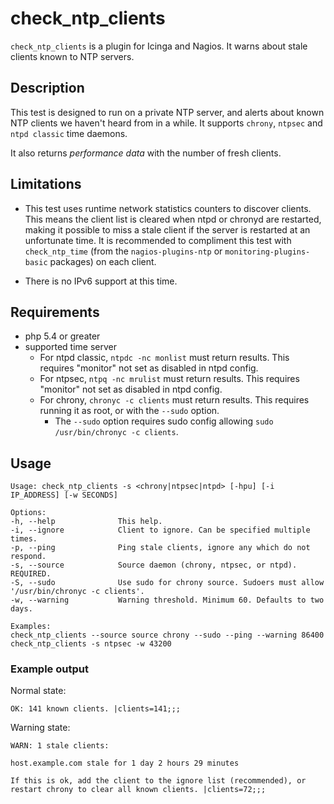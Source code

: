 # check_ntp_clients
`check_ntp_clients` is a plugin for Icinga and Nagios. It warns about stale clients known to NTP servers.

## Description
This test is designed to run on a private NTP server, and alerts about known NTP clients we haven't heard from in a while. It supports `chrony`, `ntpsec` and `ntpd classic` time daemons.

It also returns _performance data_ with the number of fresh clients.

## Limitations
* This test uses runtime network statistics counters to discover clients. This means the client list is cleared when ntpd or chronyd are restarted, making it possible to miss a stale client if the server is restarted at an unfortunate time. It is recommended to compliment this test with `check_ntp_time` (from the `nagios-plugins-ntp` or `monitoring-plugins-basic` packages) on each client.

* There is no IPv6 support at this time.

## Requirements
* php 5.4 or greater
* supported time server
    * For ntpd classic, `ntpdc -nc monlist` must return results. This requires "monitor" not set as disabled in ntpd config.
    * For ntpsec, `ntpq -nc mrulist` must return results. This requires "monitor" not set as disabled in ntpd config.
    * For chrony, `chronyc -c clients` must return results. This requires running it as root, or with the `--sudo` option.
        * The `--sudo` option requires sudo config allowing `sudo /usr/bin/chronyc -c clients`.

## Usage
```
Usage: check_ntp_clients -s <chrony|ntpsec|ntpd> [-hpu] [-i IP_ADDRESS] [-w SECONDS]

Options:
-h, --help              This help.
-i, --ignore            Client to ignore. Can be specified multiple times.
-p, --ping              Ping stale clients, ignore any which do not respond.
-s, --source            Source daemon (chrony, ntpsec, or ntpd). REQUIRED.
-S, --sudo              Use sudo for chrony source. Sudoers must allow '/usr/bin/chronyc -c clients'.
-w, --warning           Warning threshold. Minimum 60. Defaults to two days.

Examples:
check_ntp_clients --source source chrony --sudo --ping --warning 86400
check_ntp_clients -s ntpsec -w 43200
```

### Example output

Normal state:
```
OK: 141 known clients. |clients=141;;;
```

Warning state:
```
WARN: 1 stale clients:

host.example.com stale for 1 day 2 hours 29 minutes

If this is ok, add the client to the ignore list (recommended), or restart chrony to clear all known clients. |clients=72;;;
```

